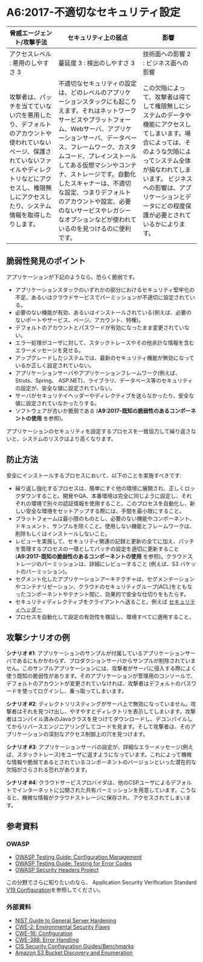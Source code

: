 # A6:2017-不適切なセキュリティ設定

| 脅威エージェント/攻撃手法 | セキュリティ上の弱点           | 影響               |
| -- | -- | -- |
| アクセスレベル : 悪用のしやすさ 3 | 蔓延度 3 : 検出のしやすさ 3 | 技術面への影響 2 : ビジネス面への影響 |
| 攻撃者は、パッチを当てていない穴を悪用したり、デフォルトのアカウントや使われていないページ、保護されていないファイルやディレクトリなどにアクセスし、権限無しにアクセスしたり、システム情報を取得したりします。| 不適切なセキュリティの設定は、どのレベルのアプリケーションスタックにも起こりえます。それはネットワークサービスやプラットフォーム、Webサーバ、アプリケーションサーバ、データベース、フレームワーク、カスタムコード、プレインストールしてある仮想マシンやコンテナ、ストレージです。自動化したスキャナーは、不適切な設定、つまりデフォルトのアカウントや設定、必要のないサービスやレガシーなオプションなどが使われているのを見つけるのに便利です。 | この欠陥によって、攻撃者は得てして権限無しにシステムのデータや機能にアクセスしてしまいます。場合によっては、そのような欠陥によってシステム全体が損なわれてしまいます。 ビジネスへの影響は、アプリケーションとデータにどの程度保護が必要とされているかによります。 |

## 脆弱性発見のポイント

アプリケーションが下記のようなら、恐らく脆弱です。

* アプリケーションスタックのいずれかの部分におけるセキュリティ堅牢化の不足、あるいはクラウドサービスでパーミッションが不適切に設定されている。
* 必要のない機能が有効、あるいはインストールされている(例えば、必要のないポートやサービス、ページ、アカウント、特権)。
* デフォルトのアカウントとパスワードが有効になったまま変更されていない。
* エラー処理がユーザに対して、スタックトレースやその他余計な情報を含むエラーメッセージを見せる。
* アップグレードしたシステムでは、最新のセキュリティ機能が無効になっているか正しく設定されていない。
* アプリケーションサーバやアプリケーションフレームワーク(例えば、Struts、Spring、 ASP.NET)、ライブラリ、データベース等のセキュリティの設定が、安全な値に設定されていない。
* サーバがセキュリテイヘッダーやディレクティブを送らなかったり、安全な値に設定されていなかったりする。
* ソフトウェアが古いか脆弱である (**A9:2017-既知の脆弱性のあるコンポーネントの使用** を参照)。

アプリケーションのセキュリティを設定するプロセスを一致協力して繰り返さないと、システムのリスクはより高くなります。

## 防止方法

安全にインストールするプロセスにおいて、以下のことを実施すべきです:

* 繰り返し強化するプロセスは、簡単にすぐ他の環境に展開され、正しくロックダウンすること。開発やQA、本番環境は完全に同じように設定し、それぞれの環境で別々の認証情報を使用すること。このプロセスを自動化し、新しい安全な環境をセットアップする際には、手間を最小限にすること。
* プラットフォームは最小限のものとし、必要のない機能やコンポーネント、ドキュメント、サンプルを除くこと。使用しない機能とフレームワークは、削除もしくはインストールしないこと。
* レビューを実施して、セキュリティ関連の記録と更新の全てに加え、パッチを管理するプロセスの一環としてパッチの設定を適切に更新すること(**A9:2017-既知の脆弱性のあるコンポーネントの使用** を参照)。クラウドストレージのパーミッションは、詳細にレビューすること (例えば、S3 バケットのパーミッション)。
* セグメント化したアプリケーションアーキテクチャは、セグメンテーションやコンテナリゼーション、クラウドのセキュリティグループ(ACL)をともなったコンポーネントやテナント間に、効果的で安全な仕切りをもたらす。
* セキュリティディレクティブをクライアントへ送ること。例えば [セキュリティヘッダー](https://www.owasp.org/index.php/OWASP_Secure_Headers_Project)
* プロセスを自動化して設定の有効性を検証し、環境すべてに適用すること。

## 攻撃シナリオの例

**シナリオ #1**: アプリケーションのサンプルが付属しているアプリケーションサーバであるにもかかわらず、プロダクションサーバからサンプルが削除されていません。このサンプルアプリケーションには、攻撃者がサーバに侵入する際によく使う既知の脆弱性があります。そのアプリケーションが管理用のコンソールで、デフォルトのアカウントが変更されていなければ、攻撃者はデフォルトのパスワードを使ってログインし、乗っ取ってしまいます。

**シナリオ #2**: ディレクトリリスティングがサーバ上で無効になっていません。攻撃者はそれを見つけ出し、やすやすとディレクトリを表示してしまいます。攻撃者はコンパイル済みのJavaクラスを見つけてダウンロードし、デコンパイルしてからリバースエンジニアリングしてコードを見ます。そして攻撃者は、そのアプリケーションの深刻なアクセス制御上の穴を見つけます。

**シナリオ #3**: アプリケーションサーバの設定が、詳細なエラーメッセージ(例えば、スタックトレース)をユーザに返すようになっています。これによって機微な情報や脆弱であるとされているコンポーネントのバージョンといった潜在的な欠陥がさらされる恐れがあります。

**シナリオ #4**: クラウドサービスプロバイダは、他のCSPユーザによるデフォルトでインターネットに公開された共有パーミッションを用意しています。こうなると、機微な情報がクラウドストレージに保存され、アクセスされてしまいます。

## 参考資料

### OWASP

* [OWASP Testing Guide: Configuration Management](https://www.owasp.org/index.php/Testing_for_configuration_management)
* [OWASP Testing Guide: Testing for Error Codes](https://www.owasp.org/index.php/Testing_for_Error_Code_(OWASP-IG-006))
* [OWASP Security Headers Project](https://www.owasp.org/index.php/OWASP_Secure_Headers_Project)

この分野でさらに知りたいのなら、 Application Security Verification Standard [V19 Configuration](https://www.owasp.org/index.php/ASVS_V19_Configuration)を参照してください。

### 外部資料

* [NIST Guide to General Server Hardening](https://csrc.nist.gov/publications/detail/sp/800-123/final)
* [CWE-2: Environmental Security Flaws](https://cwe.mitre.org/data/definitions/2.html)
* [CWE-16: Configuration](https://cwe.mitre.org/data/definitions/16.html)
* [CWE-388: Error Handling](https://cwe.mitre.org/data/definitions/388.html)
* [CIS Security Configuration Guides/Benchmarks](https://www.cisecurity.org/cis-benchmarks/)
* [Amazon S3 Bucket Discovery and Enumeration](https://blog.websecurify.com/2017/10/aws-s3-bucket-discovery.html)
